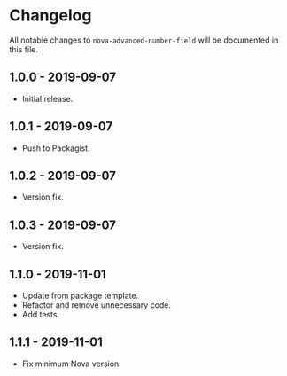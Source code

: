# Changelog

All notable changes to `nova-advanced-number-field` will be documented in this file.

## 1.0.0 - 2019-09-07

- Initial release.

## 1.0.1 - 2019-09-07

- Push to Packagist.

## 1.0.2 - 2019-09-07

- Version fix.

## 1.0.3 - 2019-09-07

- Version fix.

## 1.1.0 - 2019-11-01

- Update from package template.
- Refactor and remove unnecessary code.
- Add tests.

## 1.1.1 - 2019-11-01

- Fix minimum Nova version.
